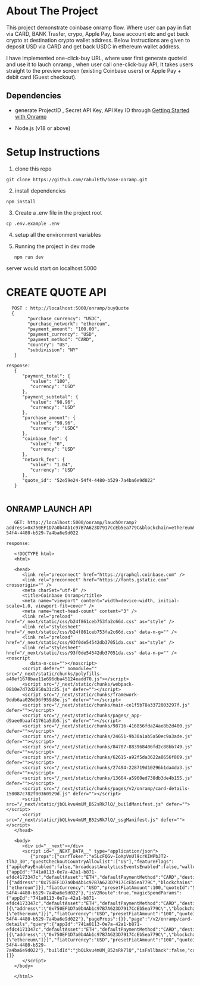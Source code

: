 # About The Project

This project demonstrate coinbase onramp flow. Where user can pay in fiat via CARD, BANK Trasfer, crypo, Apple Pay, base account etc and get back crypto at destination crypto wallet address. Below Instructions are given to deposit USD via CARD and get back USDC in ethereum wallet address.

I have implemented one-click-buy URL, where user first generate quoteId and use it to 
lauch onramp , when user call one-click-buy API, It takes users straight to the preview screen (existing Coinbase users) or Apple Pay + debit card (Guest checkout).  


## Dependencies 

- generate ProjectID , Secret API Key, API Key ID through [Getting Started with Onramp](https://docs.cdp.coinbase.com/onramp/docs/getting-started)

- Node.js (v18 or above)


# Setup Instructions

1. clone this repo

```
git clone https://github.com/rahulEth/base-onramp.git

```

2. install dependencies

```
npm install

```

3. Create a .env file in the project root

```
cp .env.example .env

```

4. setup all the environment variables

6. Running the project in dev mode
```
   npm run dev

```
server would start on localhost:5000




#  CREATE QUOTE API

```
  POST : http://localhost:5000/onramp/buyQuote
  {
        "purchase_currency": "USDC",
        "purchase_network": "ethereum",
        "payment_amount": "100.00",
        "payment_currency": "USD",
        "payment_method": "CARD",
        "country": "US",
        "subdivision": "NY"
   }  

response: 
   {
      "payment_total": {
         "value": "100",
         "currency": "USD"
      },
      "payment_subtotal": {
         "value": "98.96",
         "currency": "USD"
      },
      "purchase_amount": {
         "value": "98.96",
         "currency": "USDC"
      },
      "coinbase_fee": {
         "value": "0",
         "currency": "USD"
      },
      "network_fee": {
         "value": "1.04",
         "currency": "USD"
      },
      "quote_id": "52e59e24-54f4-4480-b529-7a4ba6e9d022"
   }
   
```

## ONRAMP LAUNCH API

```
   GET: http://localhost:5000/onramp/lauchOnramp?address=0x750EF1D7a0b4Ab1c97B7A623D7917CcEb5ea779C&blockchain=ethereum&defaultAsset=ETH&defaultPaymentMethod=CARD&fiatCurrency=USD&presetFiatAmount=100&quoteId=52e59e24-54f4-4480-b529-7a4ba6e9d022 

response: 

   <!DOCTYPE html>
   <html>

   <head>
      <link rel="preconnect" href="https://graphql.coinbase.com" />
      <link rel="preconnect" href="https://fonts.gstatic.com" crossorigin="" />
      <meta charSet="utf-8" />
      <title>Coinbase Onramp</title>
      <meta name="viewport" content="width=device-width, initial-scale=1.0, viewport-fit=cover" />
      <meta name="next-head-count" content="3" />
      <link rel="preload" href="/_next/static/css/b24f861ceb753fa2c66d.css" as="style" />
      <link rel="stylesheet" href="/_next/static/css/b24f861ceb753fa2c66d.css" data-n-g="" />
      <link rel="preload" href="/_next/static/css/93f0de54542db37051da.css" as="style" />
      <link rel="stylesheet" href="/_next/static/css/93f0de54542db37051da.css" data-n-p="" /><noscript
         data-n-css=""></noscript>
      <script defer="" nomodule="" src="/_next/static/chunks/polyfills-a40ef1678bae11e696dba45124eadd70.js"></script>
      <script src="/_next/static/chunks/webpack-0810e7d72d2850a31c25.js" defer=""></script>
      <script src="/_next/static/chunks/framework-9ddb6aa026d96f959d8e.js" defer=""></script>
      <script src="/_next/static/chunks/main-ce1f5b78a3372003297f.js" defer=""></script>
      <script src="/_next/static/chunks/pages/_app-d9aee0baaf41761a5db5.js" defer=""></script>
      <script src="/_next/static/chunks/98716-416856fda24ae8b2d400.js" defer=""></script>
      <script src="/_next/static/chunks/24651-9b30a1ab5a50ec9a3ade.js" defer=""></script>
      <script src="/_next/static/chunks/84707-883968406fd2c88bb749.js" defer=""></script>
      <script src="/_next/static/chunks/62615-a92f5da3622a8656f869.js" defer=""></script>
      <script src="/_next/static/chunks/27494-228719d10296b1da4da3.js" defer=""></script>
      <script src="/_next/static/chunks/13664-a5960ed738db3de4b155.js" defer=""></script>
      <script src="/_next/static/chunks/pages/v2/onramp/card-details-150087c782f00360929d.js" defer=""></script>
      <script src="/_next/static/jbQLkvu4mUM_B52sRk7lQ/_buildManifest.js" defer=""></script>
      <script src="/_next/static/jbQLkvu4mUM_B52sRk7lQ/_ssgManifest.js" defer=""></script>
   </head>

   <body>
      <div id="__next"></div>
      <script id="__NEXT_DATA__" type="application/json">
         {"props":{"csrfToken":"e5LcFQGv-IoXpVnUl9crKIWPbJT2-tlhJ_30","guestCheckoutCountryAllowlist":["US"],"featureFlags":{"applePayEnabled":false,"broadcastAnalyticsEventsEnabled":false,"walletUserExperimentsEnabled":false,"guestCheckoutEnabled":true,"guestCheckoutDisabled":false,"ukFcaApproved":false,"gcoApplePayEnabled":false},"isGuestCheckoutRoute":false,"initParams":{"appId":"741a0113-0e7a-42a1-b871-efdc4173347c","defaultAsset":"ETH","defaultPaymentMethod":"CARD","destinationWallets":[{"address":"0x750EF1D7a0b4Ab1c97B7A623D7917CcEb5ea779C","blockchains":["ethereum"]}],"fiatCurrency":"USD","presetFiatAmount":100,"quoteId":"52e59e24-54f4-4480-b529-7a4ba6e9d022"},"isV2Route":true,"magicSpendParams":{"appId":"741a0113-0e7a-42a1-b871-efdc4173347c","defaultAsset":"ETH","defaultPaymentMethod":"CARD","destinationWallets":"[{\"address\":\"0x750EF1D7a0b4Ab1c97B7A623D7917CcEb5ea779C\",\"blockchains\":[\"ethereum\"]}]","fiatCurrency":"USD","presetFiatAmount":"100","quoteId":"52e59e24-54f4-4480-b529-7a4ba6e9d022"},"pageProps":{}},"page":"/v2/onramp/card-details","query":{"appId":"741a0113-0e7a-42a1-b871-efdc4173347c","defaultAsset":"ETH","defaultPaymentMethod":"CARD","destinationWallets":"[{\"address\":\"0x750EF1D7a0b4Ab1c97B7A623D7917CcEb5ea779C\",\"blockchains\":[\"ethereum\"]}]","fiatCurrency":"USD","presetFiatAmount":"100","quoteId":"52e59e24-54f4-4480-b529-7a4ba6e9d022"},"buildId":"jbQLkvu4mUM_B52sRk7lQ","isFallback":false,"customServer":true,"appGip":true,"scriptLoader":[]}
      </script>
   </body>

   </html>
       
```